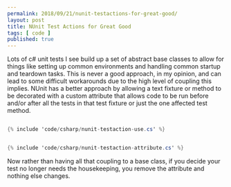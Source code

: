 ```yaml
---
permalink: 2018/09/21/nunit-testactions-for-great-good/
layout: post
title: NUnit Test Actions for Great Good
tags: [ code ]
published: true
---
```


Lots of c# unit tests I see build up a set of abstract base classes to allow for things like setting up common environments and handling 
common startup and teardown tasks. This is never a good approach, in my opinion, and can lead to some difficult workarounds due to the 
high level of coupling this implies. NUnit has a better approach by allowing a text fixture or method to be decorated with a custom 
attribute that allows code to be run before and/or after all the tests in that test fixture or just the one affected test method. 

~~~cs 

{% include 'code/csharp/nunit-testaction-use.cs' %}

~~~

~~~cs 

{% include 'code/csharp/nunit-testaction-attribute.cs' %}

~~~

Now rather than having all that coupling to a base class, if you decide your test no longer needs the housekeeping, you remove the attribute 
and nothing else changes.
